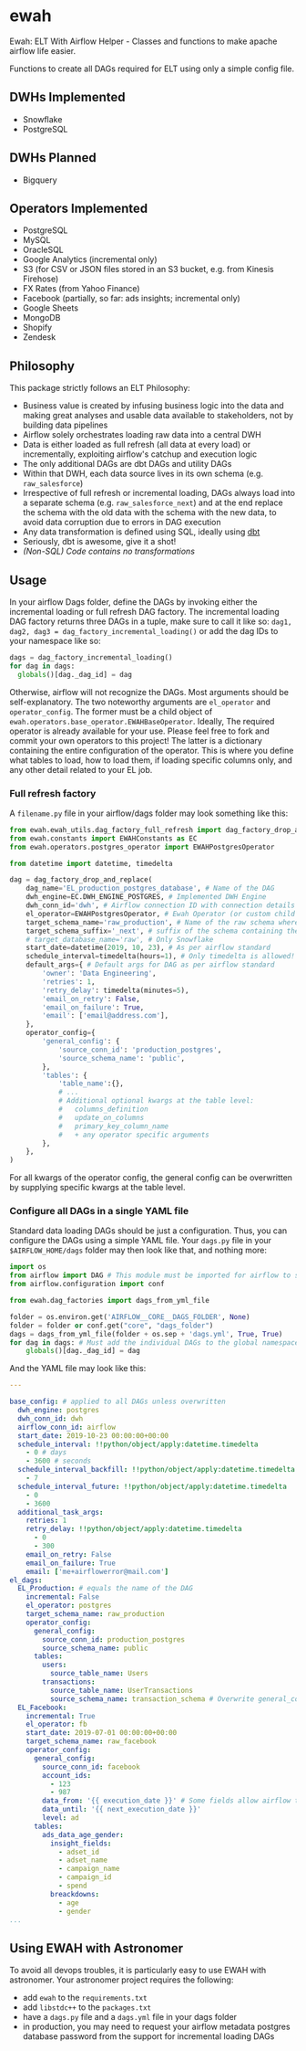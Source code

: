 # ewah
Ewah: ELT With Airflow Helper - Classes and functions to make apache airflow life easier.

Functions to create all DAGs required for ELT using only a simple config file.

## DWHs Implemented
- Snowflake
- PostgreSQL

## DWHs Planned
- Bigquery

## Operators Implemented
- PostgreSQL
- MySQL
- OracleSQL
- Google Analytics (incremental only)
- S3 (for CSV or JSON files stored in an S3 bucket, e.g. from Kinesis Firehose)
- FX Rates (from Yahoo Finance)
- Facebook (partially, so far: ads insights; incremental only)
- Google Sheets
- MongoDB
- Shopify
- Zendesk

## Philosophy

This package strictly follows an ELT Philosophy:
- Business value is created by infusing business logic into the data and making great analyses and usable data available to stakeholders, not by building data pipelines
- Airflow solely orchestrates loading raw data into a central DWH
- Data is either loaded as full refresh (all data at every load) or incrementally, exploiting airflow's catchup and execution logic
- The only additional DAGs are dbt DAGs and utility DAGs
- Within that DWH, each data source lives in its own schema (e.g. `raw_salesforce`)
- Irrespective of full refresh or incremental loading, DAGs always load into a separate schema (e.g. `raw_salesforce_next`) and at the end replace the schema with the old data with the schema with the new data, to avoid data corruption due to errors in DAG execution
- Any data transformation is defined using SQL, ideally using [dbt](https://github.com/fishtown-analytics/dbt)
- Seriously, dbt is awesome, give it a shot!
- *(Non-SQL) Code contains no transformations*

## Usage

In your airflow Dags folder, define the DAGs by invoking either the incremental loading or full refresh DAG factory. The incremental loading DAG factory returns three DAGs in a tuple, make sure to call it like so: `dag1, dag2, dag3 = dag_factory_incremental_loading()` or add the dag IDs to your namespace like so:
```python
dags = dag_factory_incremental_loading()
for dag in dags:
  globals()[dag._dag_id] = dag
```
Otherwise, airflow will not recognize the DAGs. Most arguments should be self-explanatory. The two noteworthy arguments are `el_operator` and `operator_config`.
The former must be a child object of `ewah.operators.base_operator.EWAHBaseOperator`. Ideally, The required operator is already available for your use. Please feel free to fork and commit your own operators to this project! The latter is a dictionary containing the entire configuration of the operator. This is where you define what tables to load, how to load them, if loading specific columns only, and any other detail related to your EL job.

### Full refresh factory

A `filename.py` file in your airflow/dags folder may look something like this:
```python
from ewah.ewah_utils.dag_factory_full_refresh import dag_factory_drop_and_replace
from ewah.constants import EWAHConstants as EC
from ewah.operators.postgres_operator import EWAHPostgresOperator

from datetime import datetime, timedelta

dag = dag_factory_drop_and_replace(
    dag_name='EL_production_postgres_database', # Name of the DAG
    dwh_engine=EC.DWH_ENGINE_POSTGRES, # Implemented DWH Engine
    dwh_conn_id='dwh', # Airflow connection ID with connection details to the DWH
    el_operator=EWAHPostgresOperator, # Ewah Operator (or custom child class of EWAHBaseOperator)
    target_schema_name='raw_production', # Name of the raw schema where data will end up in the DWH
    target_schema_suffix='_next', # suffix of the schema containing the data before replacing the production data schema with the temporary loading schema
    # target_database_name='raw', # Only Snowflake
    start_date=datetime(2019, 10, 23), # As per airflow standard
    schedule_interval=timedelta(hours=1), # Only timedelta is allowed!
    default_args={ # Default args for DAG as per airflow standard
        'owner': 'Data Engineering',
        'retries': 1,
        'retry_delay': timedelta(minutes=5),
        'email_on_retry': False,
        'email_on_failure': True,
        'email': ['email@address.com'],
    },
    operator_config={
        'general_config': {
            'source_conn_id': 'production_postgres',
            'source_schema_name': 'public',
        },
        'tables': {
            'table_name':{},
            # ...
            # Additional optional kwargs at the table level:
            #   columns_definition
            #   update_on_columns
            #   primary_key_column_name
            #   + any operator specific arguments
        },
    },
)
```

For all kwargs of the operator config, the general config can be overwritten by supplying specific kwargs at the table level.

### Configure all DAGs in a single YAML file

Standard data loading DAGs should be just a configuration. Thus, you can
configure the DAGs using a simple YAML file. Your `dags.py` file in your
`$AIRFLOW_HOME/dags` folder may then look like that, and nothing more:
```python
import os
from airflow import DAG # This module must be imported for airflow to see DAGs
from airflow.configuration import conf

from ewah.dag_factories import dags_from_yml_file

folder = os.environ.get('AIRFLOW__CORE__DAGS_FOLDER', None)
folder = folder or conf.get("core", "dags_folder")
dags = dags_from_yml_file(folder + os.sep + 'dags.yml', True, True)
for dag in dags: # Must add the individual DAGs to the global namespace
    globals()[dag._dag_id] = dag

```
And the YAML file may look like this:
```YAML
---

base_config: # applied to all DAGs unless overwritten
  dwh_engine: postgres
  dwh_conn_id: dwh
  airflow_conn_id: airflow
  start_date: 2019-10-23 00:00:00+00:00
  schedule_interval: !!python/object/apply:datetime.timedelta
    - 0 # days
    - 3600 # seconds
  schedule_interval_backfill: !!python/object/apply:datetime.timedelta
    - 7
  schedule_interval_future: !!python/object/apply:datetime.timedelta
    - 0
    - 3600
  additional_task_args:
    retries: 1
    retry_delay: !!python/object/apply:datetime.timedelta
      - 0
      - 300
    email_on_retry: False
    email_on_failure: True
    email: ['me+airflowerror@mail.com']
el_dags:
  EL_Production: # equals the name of the DAG
    incremental: False
    el_operator: postgres
    target_schema_name: raw_production
    operator_config:
      general_config:
        source_conn_id: production_postgres
        source_schema_name: public
      tables:
        users:
          source_table_name: Users
        transactions:
          source_table_name: UserTransactions
          source_schema_name: transaction_schema # Overwrite general_config args as needed
  EL_Facebook:
    incremental: True
    el_operator: fb
    start_date: 2019-07-01 00:00:00+00:00
    target_schema_name: raw_facebook
    operator_config:
      general_config:
        source_conn_id: facebook
        account_ids:
          - 123
          - 987
        data_from: '{{ execution_date }}' # Some fields allow airflow templating, depending on the operator
        data_until: '{{ next_execution_date }}'
        level: ad
      tables:
        ads_data_age_gender:
          insight_fields:
            - adset_id
            - adset_name
            - campaign_name
            - campaign_id
            - spend
          breackdowns:
            - age
            - gender
...
```

## Using EWAH with Astronomer

To avoid all devops troubles, it is particularly easy to use EWAH with astronomer.
Your astronomer project requires the following:
- add `ewah` to the `requirements.txt`
- add `libstdc++` to the `packages.txt`
- have a `dags.py` file and a `dags.yml` file in your dags folder
- in production, you may need to request your airflow metadata postgres database password from the support for incremental loading DAGs

